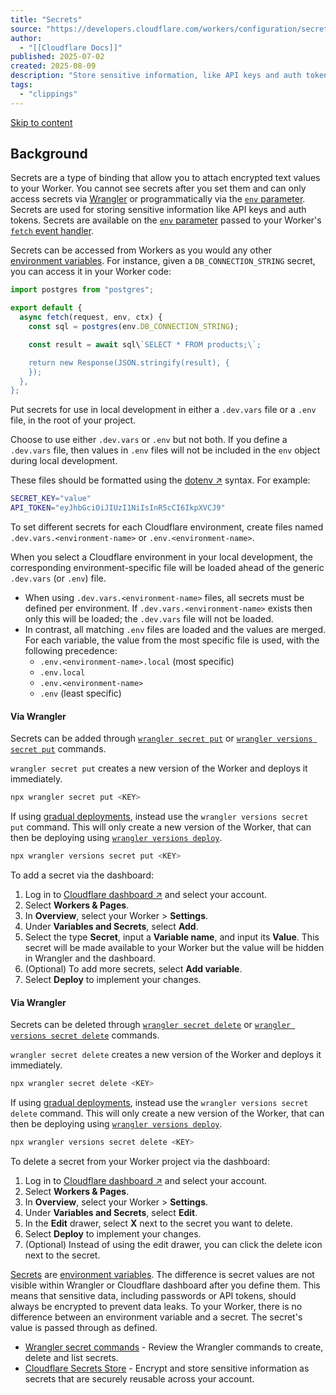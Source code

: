 ```yaml
---
title: "Secrets"
source: "https://developers.cloudflare.com/workers/configuration/secrets/"
author:
  - "[[Cloudflare Docs]]"
published: 2025-07-02
created: 2025-08-09
description: "Store sensitive information, like API keys and auth tokens, in your Worker."
tags:
  - "clippings"
---
```

[Skip to content](https://developers.cloudflare.com/workers/configuration/secrets/#_top)

## Background

Secrets are a type of binding that allow you to attach encrypted text values to your Worker. You cannot see secrets after you set them and can only access secrets via [Wrangler](https://developers.cloudflare.com/workers/wrangler/commands/#secret) or programmatically via the [`env` parameter](https://developers.cloudflare.com/workers/runtime-apis/handlers/fetch/#parameters). Secrets are used for storing sensitive information like API keys and auth tokens. Secrets are available on the [`env` parameter](https://developers.cloudflare.com/workers/runtime-apis/handlers/fetch/#parameters) passed to your Worker's [`fetch` event handler](https://developers.cloudflare.com/workers/runtime-apis/handlers/fetch/).

Secrets can be accessed from Workers as you would any other [environment variables](https://developers.cloudflare.com/workers/configuration/environment-variables/). For instance, given a `DB_CONNECTION_STRING` secret, you can access it in your Worker code:

```js
import postgres from "postgres";

export default {
  async fetch(request, env, ctx) {
    const sql = postgres(env.DB_CONNECTION_STRING);

    const result = await sql\`SELECT * FROM products;\`;

    return new Response(JSON.stringify(result), {
    });
  },
};
```

Put secrets for use in local development in either a `.dev.vars` file or a `.env` file, in the root of your project.

Choose to use either `.dev.vars` or `.env` but not both. If you define a `.dev.vars` file, then values in `.env` files will not be included in the `env` object during local development.

These files should be formatted using the [dotenv ↗](https://hexdocs.pm/dotenvy/dotenv-file-format.html) syntax. For example:

```bash
SECRET_KEY="value"
API_TOKEN="eyJhbGciOiJIUzI1NiIsInR5cCI6IkpXVCJ9"
```

To set different secrets for each Cloudflare environment, create files named `.dev.vars.<environment-name>` or `.env.<environment-name>`.

When you select a Cloudflare environment in your local development, the corresponding environment-specific file will be loaded ahead of the generic `.dev.vars` (or `.env`) file.

- When using `.dev.vars.<environment-name>` files, all secrets must be defined per environment. If `.dev.vars.<environment-name>` exists then only this will be loaded; the `.dev.vars` file will not be loaded.
- In contrast, all matching `.env` files are loaded and the values are merged. For each variable, the value from the most specific file is used, with the following precedence:
	- `.env.<environment-name>.local` (most specific)
	- `.env.local`
	- `.env.<environment-name>`
	- `.env` (least specific)

#### Via Wrangler

Secrets can be added through [`wrangler secret put`](https://developers.cloudflare.com/workers/wrangler/commands/#secret) or [`wrangler versions secret put`](https://developers.cloudflare.com/workers/wrangler/commands/#secret-put) commands.

`wrangler secret put` creates a new version of the Worker and deploys it immediately.

```sh
npx wrangler secret put <KEY>
```

If using [gradual deployments](https://developers.cloudflare.com/workers/configuration/versions-and-deployments/gradual-deployments/), instead use the `wrangler versions secret put` command. This will only create a new version of the Worker, that can then be deploying using [`wrangler versions deploy`](https://developers.cloudflare.com/workers/wrangler/commands/#deploy-2).

```sh
npx wrangler versions secret put <KEY>
```

To add a secret via the dashboard:

1. Log in to [Cloudflare dashboard ↗](https://dash.cloudflare.com/) and select your account.
2. Select **Workers & Pages**.
3. In **Overview**, select your Worker > **Settings**.
4. Under **Variables and Secrets**, select **Add**.
5. Select the type **Secret**, input a **Variable name**, and input its **Value**. This secret will be made available to your Worker but the value will be hidden in Wrangler and the dashboard.
6. (Optional) To add more secrets, select **Add variable**.
7. Select **Deploy** to implement your changes.

#### Via Wrangler

Secrets can be deleted through [`wrangler secret delete`](https://developers.cloudflare.com/workers/wrangler/commands/#delete-1) or [`wrangler versions secret delete`](https://developers.cloudflare.com/workers/wrangler/commands/#secret-delete) commands.

`wrangler secret delete` creates a new version of the Worker and deploys it immediately.

```sh
npx wrangler secret delete <KEY>
```

If using [gradual deployments](https://developers.cloudflare.com/workers/configuration/versions-and-deployments/gradual-deployments/), instead use the `wrangler versions secret delete` command. This will only create a new version of the Worker, that can then be deploying using [`wrangler versions deploy`](https://developers.cloudflare.com/workers/wrangler/commands/#deploy-2).

```sh
npx wrangler versions secret delete <KEY>
```

To delete a secret from your Worker project via the dashboard:

1. Log in to [Cloudflare dashboard ↗](https://dash.cloudflare.com/) and select your account.
2. Select **Workers & Pages**.
3. In **Overview**, select your Worker > **Settings**.
4. Under **Variables and Secrets**, select **Edit**.
5. In the **Edit** drawer, select **X** next to the secret you want to delete.
6. Select **Deploy** to implement your changes.
7. (Optional) Instead of using the edit drawer, you can click the delete icon next to the secret.

[Secrets](https://developers.cloudflare.com/workers/configuration/secrets/) are [environment variables](https://developers.cloudflare.com/workers/configuration/environment-variables/). The difference is secret values are not visible within Wrangler or Cloudflare dashboard after you define them. This means that sensitive data, including passwords or API tokens, should always be encrypted to prevent data leaks. To your Worker, there is no difference between an environment variable and a secret. The secret's value is passed through as defined.

- [Wrangler secret commands](https://developers.cloudflare.com/workers/wrangler/commands/#secret) - Review the Wrangler commands to create, delete and list secrets.
- [Cloudflare Secrets Store](https://developers.cloudflare.com/secrets-store/) - Encrypt and store sensitive information as secrets that are securely reusable across your account.